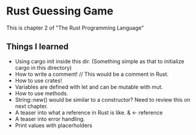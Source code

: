 # Rust Guessing Game
This is chapter 2 of "The Rust Programming Language"

## Things I learned
- Using cargo init inside this dir. (Something simple as that to initialize cargo in this directory)
- How to write a comment! // This would be a comment in Rust.
- How to use crates!
- Variables are defined with let and can be mutable with mut.
- How to use methods.
- String::new() would be similar to a constructor? Need to review this on next chapter.
- A teaser into what a reference in Rust is like. & <- reference
- A teaser into error handling. 
- Print values with placerholders


